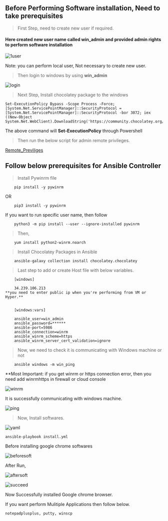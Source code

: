 ## Before Performing Software installation, Need to take prerequisites  

> First Step, need to create new user if required.

#### Here created new user name called **win_admin** and provided admin rights to perform software installation

![1user](https://user-images.githubusercontent.com/67817741/183625081-81753c46-e0ab-4a71-9d14-ee3c3bfb765d.jpg)

Note: you can perform local user, Not necessary to create new user. 

> Then login to windows by using **win_admin**

![login](https://user-images.githubusercontent.com/67817741/183619159-4b2352fc-bef9-42aa-8396-61faf1caa271.JPG)


> Next Step, Install chocolatey package to the windows

	Set-ExecutionPolicy Bypass -Scope Process -Force; [System.Net.ServicePointManager]::SecurityProtocol = [System.Net.ServicePointManager]::SecurityProtocol -bor 3072; iex ((New-Object System.Net.WebClient).DownloadString('https://community.chocolatey.org/install.ps1'))

The above command will **Set-ExecutionPolicy** through Powershell


> Then run the below script for admin remote privileges.

[Remote_Previliges](https://github.com/VenkatProjects/Ansible-and-Windows/blob/main/Install_software/Remote_Privileges.txt)

## Follow below prerequisites for Ansible Controller

> Install Pywinrm file

		pip install -y pywinrm
		
OR		

		pip3 install -y pywinrm
		
If you want to run specific user name, then follow 

		python3 -m pip install --user --ignore-installed pywinrm

> Then,	
		
		yum install python2-winrm.noarch

> Install Chocolatey Packages in Ansible

		ansible-galaxy collection install chocolatey.chocolatey
	
> Last step to add or create Host file with below variables.

		[windows]
		
		34.239.106.213
	**you need to enter public ip when you're performing from VM or Hyper.**
	

		[windows:vars]
		
		ansible_user=win_admin
		ansible_password=******
		ansible-port=5986
		ansible_connection=winrm
		ansible_winrm_scheme=https
		ansible_winrm_server_cert_validation=ignore
		
> Now, we need to check it is communicating with Windows machine or not

		ansible windows -m win_ping
		

**Most Important: if you get winrm or https connection error, then you need add winrmhttps in firewall or cloud console 

![winrm](https://user-images.githubusercontent.com/67817741/183627592-550bcf87-a5c9-4b30-99ca-c5ab61d39f11.JPG)

It is successfully communicating with windows machine.

![ping](https://user-images.githubusercontent.com/67817741/183627223-282ae3a4-188d-451c-8680-38a9853c5983.JPG)


> Now, Install softwares. 

![yaml](https://user-images.githubusercontent.com/67817741/183628457-9574cc2a-5605-4594-b158-34a384eadb2c.JPG)


	ansible-playbook install.yml 
	
Before installing google chrome softwares

![beforesoft](https://user-images.githubusercontent.com/67817741/183628746-400e8d5c-b82e-421d-bd61-495b01351416.JPG)

After Run, 

![aftersoft](https://user-images.githubusercontent.com/67817741/183629596-42067333-161a-48e9-ba6b-0c918a02a5ae.JPG)


![succeed](https://user-images.githubusercontent.com/67817741/183629601-1dbaac79-0670-41d2-9828-38a341268196.JPG)

Now Successfully installed Google chrome browser.

If you want perform Mulitiple Applications then follow below.




	
	notepadplusplus, putty, winscp
	
	